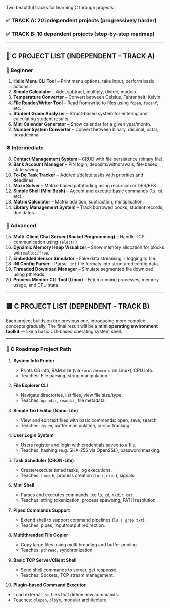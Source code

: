 Two beautiful tracks for learning C through projects:

### ✅ TRACK A: **20 independent projects (progressively harder)**

### ✅ TRACK B: **10 dependent projects (step-by-step roadmap)**


---

## 🔹 **C PROJECT LIST (INDEPENDENT – TRACK A)**

### 🧩 Beginner

1. **Hello Menu CLI Tool** – Print menu options, take input, perform basic actions.
2. **Simple Calculator** – Add, subtract, multiply, divide, modulo.
3. **Temperature Converter** – Convert between Celsius, Fahrenheit, Kelvin.
4. **File Reader/Writer Tool** – Read from/write to files using `fopen`, `fscanf`, etc.
5. **Student Grade Analyzer** – Struct-based system for entering and calculating student results.
6. **Mini Calendar Generator** – Show calendar for a given year/month.
7. **Number System Converter** – Convert between binary, decimal, octal, hexadecimal.

### ⚙️ Intermediate

8. **Contact Management System** – CRUD with file persistence (binary file).
9. **Bank Account Manager** – PIN login, deposits/withdrawals, file-based state saving.
10. **To-Do Task Tracker** – Add/edit/delete tasks with priorities and deadlines.
11. **Maze Solver** – Matrix-based pathfinding using recursion or DFS/BFS.
12. **Simple Shell (Mini Bash)** – Accept and execute basic commands (`ls`, `cd`, etc).
13. **Matrix Calculator** – Matrix addition, subtraction, multiplication.
14. **Library Management System** – Track borrowed books, student records, due dates.

### 🚀 Advanced

15. **Multi-Client Chat Server (Socket Programming)** – Handle TCP communication using `select()`.
16. **Dynamic Memory Heap Visualizer** – Show memory allocation for blocks with `malloc/free`.
17. **Embedded Sensor Simulator** – Fake data streaming + logging to file.
18. **INI Config Parser** – Parse `.ini` file formats into structured config data.
19. **Threaded Download Manager** – Simulate segmented file download using pthreads.
20. **Process Monitor CLI Tool (Linux)** – Fetch running processes, memory usage, and CPU stats.

---




## 🟦 **C PROJECT LIST (DEPENDENT - TRACK B)**

Each project builds on the previous one, introducing more complex concepts gradually. The final result will be a **mini operating environment toolkit** — like a basic CLI-based operating system shell.

---

### 🔵 **C Roadmap Project Path**

1. **System Info Printer**

   * Prints OS info, RAM size (via `/proc/meminfo` on Linux), CPU info.
   * Teaches: File parsing, string manipulation.

2. **File Explorer CLI**

   * Navigate directories, list files, view file size/type.
   * Teaches: `opendir`, `readdir`, file metadata.

3. **Simple Text Editor (Nano-Lite)**

   * View and edit text files with basic commands: open, save, search.
   * Teaches: `fopen`, buffer manipulation, cursor tracking.

4. **User Login System**

   * Users register and login with credentials saved to a file.
   * Teaches: hashing (e.g. SHA-256 via OpenSSL), password masking.

5. **Task Scheduler (CRON-Lite)**

   * Create/execute timed tasks, log executions.
   * Teaches: `time.h`, process creation (`fork`, `exec`), signals.

6. **Mini Shell**

   * Parses and executes commands like `ls`, `cd`, `mkdir`, `cat`.
   * Teaches: string tokenization, process spawning, PATH resolution.

7. **Piped Commands Support**

   * Extend shell to support command pipelines (`ls | grep txt`).
   * Teaches: pipes, input/output redirection.

8. **Multithreaded File Copier**

   * Copy large files using multithreading and buffer pooling.
   * Teaches: `pthread`, synchronization.

9. **Basic TCP Server/Client Shell**

   * Send shell commands to server, get response.
   * Teaches: Sockets, TCP stream management.

10. **Plugin-based Command Executor**

* Load external `.so` files that define new commands.
* Teaches: `dlopen`, `dlsym`, modular architecture.

